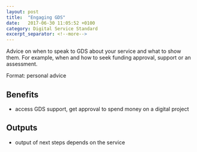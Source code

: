 ```yaml
---
layout: post
title:  "Engaging GDS"
date:   2017-06-30 11:05:52 +0100
category: Digital Service Standard
excerpt_separator: <!--more-->
---
```


Advice on when to speak to GDS about your service and what to show them. For example, when and how to seek funding approval, support or an assessment.

Format: personal advice

<!--more-->

## Benefits

- access GDS support, get approval to spend money on a digital project

## Outputs

- output of next steps depends on the service
